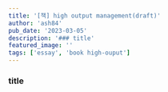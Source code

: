 ```yaml
---
title: '[책] high output management(draft)'
author: 'ash84'
pub_date: '2023-03-05'
description: '### title'
featured_image: ''
tags: ['essay', 'book high-ouput']
---
```


### title
